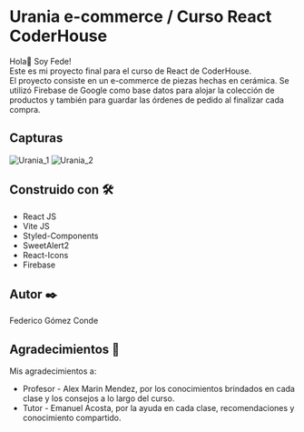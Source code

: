 # Urania e-commerce / Curso React CoderHouse
Hola👋 Soy Fede!  
Este es mi proyecto final para el curso de React de CoderHouse.  
El proyecto consiste en un e-commerce de piezas hechas en cerámica.
Se utilizó Firebase de Google como base datos para alojar la colección de productos y también para guardar las órdenes de pedido al finalizar cada compra.

## Capturas
![Urania_1](https://user-images.githubusercontent.com/106751267/213042696-6e6f16ae-9a3c-44ad-924e-f366ec0c2cee.gif)
![Urania_2](https://user-images.githubusercontent.com/106751267/213042847-a49bb820-426d-4a13-b07e-198bfae11989.gif)

## Construido con 🛠️
* React JS  
* Vite JS
* Styled-Components
* SweetAlert2
* React-Icons
* Firebase

## Autor ✒️
Federico Gómez Conde

## Agradecimientos 🎁
Mis agradecimientos a:  
* Profesor - Alex Marin Mendez, por los conocimientos brindados en cada clase y los consejos a lo largo del curso.
* Tutor - Emanuel Acosta, por la ayuda en cada clase, recomendaciones y conocimiento compartido.
